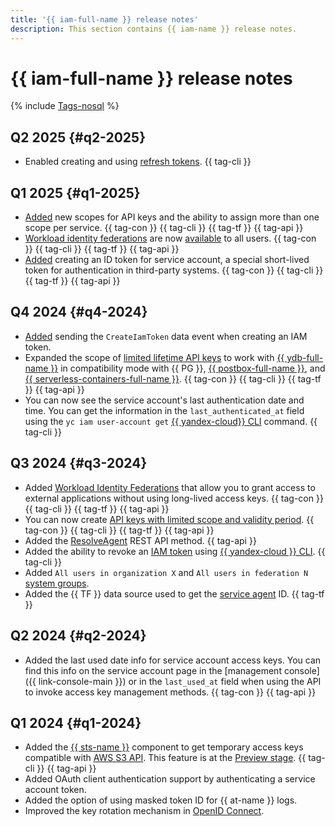 ```yaml
---
title: '{{ iam-full-name }} release notes'
description: This section contains {{ iam-name }} release notes.
---
```



# {{ iam-full-name }} release notes

{% include [Tags-nosql](../_includes/release-notes-tags-nosql.md) %}

## Q2 2025 {#q2-2025}

* Enabled creating and using [refresh tokens](concepts/authorization/refresh-token.md). {{ tag-cli }}

## Q1 2025 {#q1-2025}

* [Added](./concepts/authorization/api-key.md#scoped-api-keys) new scopes for API keys and the ability to assign more than one scope per service. {{ tag-con }} {{ tag-cli }} {{ tag-tf }} {{ tag-api }}
* [Workload identity federations](./concepts/workload-identity.md) are now [available](../overview/concepts/launch-stages.md) to all users. {{ tag-con }} {{ tag-cli }} {{ tag-tf }} {{ tag-api }}
* [Added](../iam/concepts/authorization/id-token.md) creating an ID token for service account, a special short-lived token for authentication in third-party systems. {{ tag-con }} {{ tag-cli }} {{ tag-tf }} {{ tag-api }}


## Q4 2024 {#q4-2024}

* [Added](../iam/at-ref.md#data-plane-events) sending the `CreateIamToken` data event when creating an IAM token.
* Expanded the scope of [limited lifetime API keys](./concepts/authorization/api-key.md#supported-services) to work with [{{ ydb-full-name }}](../ydb/) in compatibility mode with {{ PG }}, [{{ postbox-full-name }}](../postbox/), and [{{ serverless-containers-full-name }}](../serverless-containers/). {{ tag-con }} {{ tag-cli }} {{ tag-tf }} {{ tag-api }}
* You can now see the service account's last authentication date and time. You can get the information in the `last_authenticated_at` field using the `yc iam user-account get` [{{ yandex-cloud}} CLI](../cli/cli-ref/iam/cli-ref/user-account/get) command. {{ tag-cli }}


## Q3 2024 {#q3-2024}

* Added [Workload Identity Federations](./concepts/workload-identity.md) that allow you to grant access to external applications without using long-lived access keys. {{ tag-con }} {{ tag-cli }} {{ tag-tf }} {{ tag-api }}
* You can now create [API keys with limited scope and validity period](./concepts/authorization/api-key.md#scoped-api-keys). {{ tag-con }} {{ tag-cli }} {{ tag-tf }} {{ tag-api }}
* Added the [ResolveAgent](./api-ref/ServiceControl/resolveAgent.md) REST API method. {{ tag-api }}
* Added the ability to revoke an [IAM token](./concepts/authorization/iam-token.md) using [{{ yandex-cloud }} CLI](../cli/cli-ref/iam/cli-ref/revoke-token.md). {{ tag-cli }}
* Added `All users in organization X` and `All users in federation N` [system groups](./concepts/access-control/system-group.md).
* Added the {{ TF }} data source used to get the [service agent](./concepts/service-control.md#service-agent) ID. {{ tag-tf }}


## Q2 2024 {#q2-2024}

* Added the last used date info for service account access keys. You can find this info on the service account page in the [management console]({{ link-console-main }}) or in the `last_used_at` field when using the API to invoke access key management methods. {{ tag-con }} {{ tag-api }}


## Q1 2024 {#q1-2024}

* Added the [{{ sts-name }}](./concepts/authorization/sts.md) component to get temporary access keys compatible with [AWS S3 API](../storage/s3/index.md). This feature is at the [Preview stage](../overview/concepts/launch-stages.md). {{ tag-cli }} {{ tag-api }}
* Added OAuth client authentication support by authenticating a service account token.
* Added the option of using masked token ID for {{ at-name }} logs.
* Improved the key rotation mechanism in [OpenID Connect](https://openid.net/).